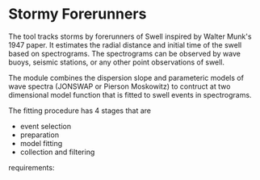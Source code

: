 # Stormy Forerunners
The tool tracks storms by forerunners of Swell inspired by Walter Munk's 1947 paper. It estimates the radial distance and initial time of the swell based on spectrograms. The spectrograms can be observed by wave buoys, seismic stations, or any other point observations of swell. 

The module combines the dispersion slope and parameteric models of wave spectra (JONSWAP or Pierson Moskowitz) to contruct at two dimensional model function that is fitted to swell events in spectrograms. 

The fitting procedure has 4 stages that are 
- event selection
- preparation 
- model fitting
- collection and filtering

requirements:
